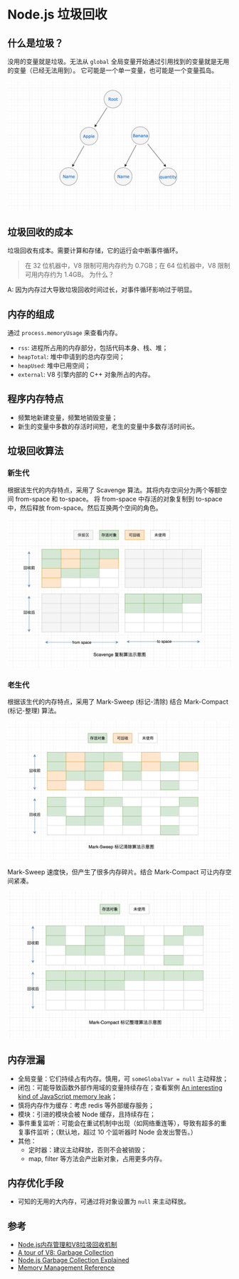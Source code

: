 # Node.js 垃圾回收

## 什么是垃圾？

没用的变量就是垃圾。无法从 `global` 全局变量开始通过引用找到的变量就是无用的变量（已经无法用到）。 它可能是一个单一变量，也可能是一个变量孤岛。

![&#x53D8;&#x91CF;&#x5B64;&#x5C9B;](9ac555c0-9a7f-11eb-b473-bde4a851964d.png)

## 垃圾回收的成本

垃圾回收有成本。需要计算和存储，它的运行会中断事件循环。

> 在 32 位机器中，V8 限制可用内存约为 0.7GB；在 64 位机器中，V8 限制可用内存约为 1.4GB。 为什么？

A: 因为内存过大导致垃圾回收时间过长，对事件循环影响过于明显。

## 内存的组成

通过 `process.memoryUsage` 来查看内存。

* `rss`: 进程所占用的内存部分，包括代码本身、栈、堆；
* `heapTotal`: 堆中申请到的总内存空间；
* `heapUsed`: 堆中已用空间；
* `external`: V8 引擎内部的 C++ 对象所占的内存。

## 程序内存特点

* 频繁地新建变量，频繁地销毁变量；
* 新生的变量中多数的存活时间短，老生的变量中多数存活时间长。

## 垃圾回收算法

### 新生代

根据该生代的内存特点，采用了 Scavenge 算法。其将内存空间分为两个等额空间 from-space 和 to-space。 将 from-space 中存活的对象复制到 to-space 中，然后释放 from-space。然后互换两个空间的角色。

![scavenge](ad2e8e00-bc5a-11eb-b092-eb7959c5b515.png)

### 老生代

根据该生代的内存特点，采用了 Mark-Sweep \(标记-清除\) 结合 Mark-Compact \(标记-整理\) 算法。

![mark-sweep](8fbf2780-bc5a-11eb-b753-030019b45a1b.png)

Mark-Sweep 速度快，但产生了很多内存碎片。结合 Mark-Compact 可让内存空间紧凑。

![mark-compact](740e60f0-bc5a-11eb-a163-2386fdae6276.png)

## 内存泄漏

* 全局变量：它们持续占有内存。慎用，可 `someGlobalVar = null` 主动释放；
* 闭包：可能导致函数外部作用域的变量持续存在；查看案例 [An interesting kind of JavaScript memory leak](https://blog.meteor.com/an-interesting-kind-of-javascript-memory-leak-8b47d2e7f156)；
* 慎将内存作为缓存：考虑 redis 等外部缓存服务；
* 模块：引进的模块会被 Node 缓存，且持续存在；
* 事件重复监听：可能会在重试机制中出现（如网络重连等），导致有超多的重复事件监听；（默认地，超过 10 个监听器时 Node 会发出警告。）
* 其他：
  * 定时器：建议主动释放，否则不会被销毁；
  * map, filter 等方法会产出新对象，占用更多内存。

## 内存优化手段

* 可知的无用的大内存，可通过将对象设置为 `null` 来主动释放。

## 参考

* [Node.js内存管理和V8垃圾回收机制](https://juejin.cn/post/6844903878928891911)
* [A tour of V8: Garbage Collection](http://jayconrod.com/posts/55/a-tour-of-v8-garbage-collection)
* [Node.js Garbage Collection Explained](https://blog.risingstack.com/node-js-at-scale-node-js-garbage-collection/?utm_source=nodeweekly&utm_medium=email)
* [Memory Management Reference](https://www.memorymanagement.org)
